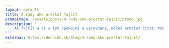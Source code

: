 ```yaml
---
layout: default
title: 4 rady ako prestať fajčiť
promoImage: /assets/posts/4-rady-ako-prestat-fajcit/promo.jpg
description: '''
	Ak fajčíš a si s tým spokojný a vyrovnaný, môžeš prestať čítať. Možno si sa sem dostal vďaka niekomu, kto si myslí, že by to mohlo byť inak a tento článok nie je pre teba. Ak ti však aspoň raz napadlo, aké dobré by bolo skoncovať s tým, no ďalej ako za túto myšlienku si sa ešte nedostal, pokračuj. Pokračuj, dokonca, aj keď si sa už o to pokúsil, ale z rôznych dôvodov ti to nevyšlo.
'''
external: https://dennikn.sk/blog/4-rady-ako-prestat-fajcit/
---
```

